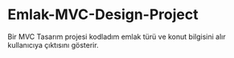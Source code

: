 # Emlak-MVC-Design-Project
<p>Bir MVC Tasarım projesi kodladım emlak türü ve konut bilgisini alır kullanıcıya çıktısını gösterir.</p>
